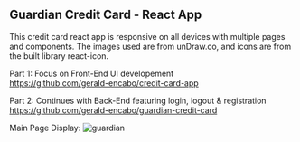## Guardian Credit Card - React App

This credit card react app is responsive on all devices with multiple pages and components. The images used are from unDraw.co, and icons are from the built library react-icon.

Part 1: Focus on Front-End UI developement <br/>
https://github.com/gerald-encabo/credit-card-app

Part 2: Continues with Back-End featuring login, logout & registration <br/>
https://github.com/gerald-encabo/guardian-credit-card

Main Page Display:
![guardian](https://user-images.githubusercontent.com/15988182/219907086-0c4c10da-6cd3-4e26-9d4e-eb5aba60f9f4.JPG)
